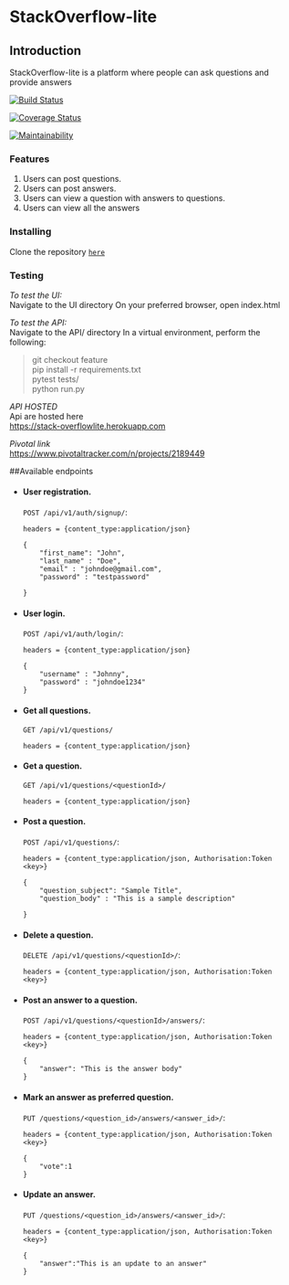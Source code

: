 # StackOverflow-lite
## Introduction
StackOverflow-lite is a platform where people can ask questions and provide answers

[![Build Status](https://travis-ci.org/Adoniswalker/StackOverFlowLite.svg?branch=Chore-add-travis-badge-159859927)](https://travis-ci.org/Adoniswalker/StackOverFlowLite)


[![Coverage Status](https://coveralls.io/repos/github/Adoniswalker/StackOverFlowLite/badge.svg?branch=feature)](https://coveralls.io/github/Adoniswalker/StackOverFlowLite?branch=faeture)

[![Maintainability](https://api.codeclimate.com/v1/badges/d07ddb81fb71a109b9ed/maintainability)](https://codeclimate.com/github/Adoniswalker/StackOverFlowLite/maintainability)
### Features
1. Users can post questions.
2. Users can post answers.
3. Users can view a question with answers to questions.
4. Users can view all the answers

### Installing
Clone the repository [```here```](https://github.com/adoniswalker/StackOverflowlite/)

### Testing
*To test the UI:*\
Navigate to the UI directory
On your preferred browser, open index.html

*To test the API:*\
Navigate to the API/ directory
In a virtual environment, perform the following:

>git checkout feature\
>pip install -r requirements.txt\
>pytest tests/\
>python run.py

*API HOSTED*\
Api are hosted here\
https://stack-overflowlite.herokuapp.com

*Pivotal link*\
https://www.pivotaltracker.com/n/projects/2189449

##Available endpoints
* #### User registration.
    `POST /api/v1/auth/signup/`: 
    ```
    headers = {content_type:application/json}

    {
        "first_name": "John",
        "last_name" : "Doe",
        "email" : "johndoe@gmail.com",
        "password" : "testpassword"

    }
    ```

* #### User login.
    `POST /api/v1/auth/login/`: 
    ```
    headers = {content_type:application/json}

    {
        "username" : "Johnny",
        "password" : "johndoe1234"
    }
    ```

* #### Get all questions.
    `GET /api/v1/questions/`
    ```
    headers = {content_type:application/json}
    ```


* #### Get a question.   
    `GET /api/v1/questions/<questionId>/` 
    ```
    headers = {content_type:application/json} 
    ```
    
* #### Post a question.
    `POST /api/v1/questions/`: 
    ```
    headers = {content_type:application/json, Authorisation:Token <key>}

    {
        "question_subject": "Sample Title",
        "question_body" : "This is a sample description"

    }
    ```

* #### Delete a question.
    `DELETE /api/v1/questions/<questionId>/`:
    ```
    headers = {content_type:application/json, Authorisation:Token <key>}

    ```


* #### Post an answer to a question.
    `POST /api/v1/questions/<questionId>/answers/`:
    ```
    headers = {content_type:application/json, Authorisation:Token <key>}

    {
        "answer": "This is the answer body"
    }
    ```
* #### Mark an answer as preferred question.
    `PUT /questions/<question_id>/answers/<answer_id>/`:
    ```
    headers = {content_type:application/json, Authorisation:Token <key>}

    {
        "vote":1
    }
    ```
* #### Update an answer.
    `PUT /questions/<question_id>/answers/<answer_id>/`:
    ```
    headers = {content_type:application/json, Authorisation:Token <key>}

    {
        "answer":"This is an update to an answer"
    }
    ```
